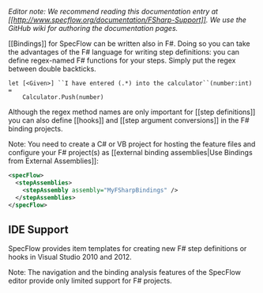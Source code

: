 _Editor note: We recommend reading this documentation entry at [[http://www.specflow.org/documentation/FSharp-Support]]. We use the GitHub wiki for authoring the documentation pages._

[[Bindings]] for SpecFlow can be written also in F#. Doing so you can take the advantages of the F# language for writing step definitions: you can define regex-named F# functions for your steps. Simply put the regex between double backticks.

```F#
let [<Given>] ``I have entered (.*) into the calculator``(number:int) = 
    Calculator.Push(number)
```

Although the regex method names are only important for [[step definitions]] you can also define [[hooks]] and [[step argument conversions]] in the F# binding projects.

Note: You need to create a C# or VB project for hosting the feature files and configure your F# project(s) as [[external binding assemblies|Use Bindings from External Assemblies]]:

```xml
<specFlow>
  <stepAssemblies>
    <stepAssembly assembly="MyFSharpBindings" />
  </stepAssemblies>
</specFlow>
```

## IDE Support

SpecFlow provides item templates for creating new F# step definitions or hooks in Visual Studio 2010 and 2012.

Note: The navigation and the binding analysis features of the SpecFlow editor provide only limited support for F# projects.